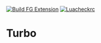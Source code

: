 [![Build FG Extension](https://github.com/rhagelstrom/Turbo/actions/workflows/create-release.yml/badge.svg)](https://github.com/rhagelstrom/Turbo/actions/workflows/create-release.yml) [![Luacheckrc](https://github.com/rhagelstrom/Turbo/actions/workflows/luacheck.yml/badge.svg)](https://github.com/rhagelstrom/Turbo/actions/workflows/luacheck.yml)
# Turbo